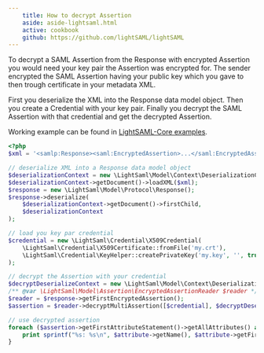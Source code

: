 ```yaml
---
    title: How to decrypt Assertion
    aside: aside-lightsaml.html
    active: cookbook
    github: https://github.com/lightSAML/lightSAML
---
```


To decrypt a SAML Assertion from the Response with encrypted Assertion you would need your key pair the Assertion
was encrypted for. The sender encrypted the SAML Assertion having your public key which you gave to then
trough certificate in your metadata XML.

First you deserialize the XML into the Response data model object. Then you create a Credential with your
key pair. Finally you decrypt the SAML Assertion with that credential and get the decrypted Assertion.

Working example can be found in
[LightSAML-Core examples](https://github.com/lightSAML/lightSAML/blob/f125b2a70cb9c076f4ca86c156cbac297da43fe4/examples/how_to_decrypt_assertion.php).

```php
<?php
$xml = '<samlp:Response><saml:EncryptedAssertion>...</saml:EncryptedAssertion></samlp:Response>';

// deserialize XML into a Response data model object
$deserializationContext = new \LightSaml\Model\Context\DeserializationContext();
$deserializationContext->getDocument()->loadXML($xml);
$response = new \LightSaml\Model\Protocol\Response();
$response->deserialize(
    $deserializationContext->getDocument()->firstChild,
    $deserializationContext
);

// load you key par credential
$credential = new \LightSaml\Credential\X509Credential(
    \LightSaml\Credential\X509Certificate::fromFile('my.crt'),
    \LightSaml\Credential\KeyHelper::createPrivateKey('my.key', '', true)
);

// decrypt the Assertion with your credential
$decryptDeserializeContext = new \LightSaml\Model\Context\DeserializationContext();
/** @var \LightSaml\Model\Assertion\EncryptedAssertionReader $reader */
$reader = $response->getFirstEncryptedAssertion();
$assertion = $reader->decryptMultiAssertion([$credential], $decryptDeserializeContext);

// use decrypted assertion
foreach ($assertion->getFirstAttributeStatement()->getAllAttributes() as $attribute) {
    print sprintf("%s: %s\n", $attribute->getName(), $attribute->getFirstAttributeValue());
}
```
